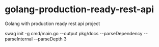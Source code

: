 # golang-production-ready-rest-api
Golang with production ready rest api project


swag init -g cmd/main.go --output pkg/docs --parseDependency --parseInternal --parseDepth 3